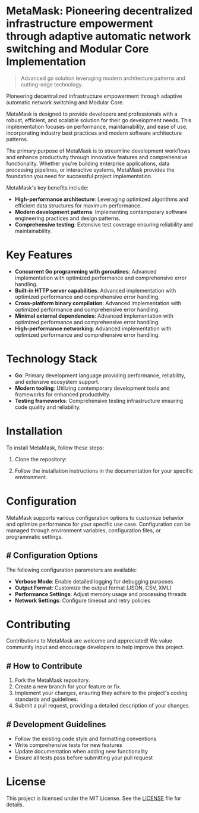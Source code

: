 <!-- fallback_MetaMask_20250803032630_29708 -->

# MetaMask: Pioneering decentralized infrastructure empowerment through adaptive automatic network switching and Modular Core Implementation
> Advanced go solution leveraging modern architecture patterns and cutting-edge technology.

Pioneering decentralized infrastructure empowerment through adaptive automatic network switching and Modular Core.

MetaMask is designed to provide developers and professionals with a robust, efficient, and scalable solution for their go development needs. This implementation focuses on performance, maintainability, and ease of use, incorporating industry best practices and modern software architecture patterns.

The primary purpose of MetaMask is to streamline development workflows and enhance productivity through innovative features and comprehensive functionality. Whether you're building enterprise applications, data processing pipelines, or interactive systems, MetaMask provides the foundation you need for successful project implementation.

MetaMask's key benefits include:

* **High-performance architecture**: Leveraging optimized algorithms and efficient data structures for maximum performance.
* **Modern development patterns**: Implementing contemporary software engineering practices and design patterns.
* **Comprehensive testing**: Extensive test coverage ensuring reliability and maintainability.

# Key Features

* **Concurrent Go programming with goroutines**: Advanced implementation with optimized performance and comprehensive error handling.
* **Built-in HTTP server capabilities**: Advanced implementation with optimized performance and comprehensive error handling.
* **Cross-platform binary compilation**: Advanced implementation with optimized performance and comprehensive error handling.
* **Minimal external dependencies**: Advanced implementation with optimized performance and comprehensive error handling.
* **High-performance networking**: Advanced implementation with optimized performance and comprehensive error handling.

# Technology Stack

* **Go**: Primary development language providing performance, reliability, and extensive ecosystem support.
* **Modern tooling**: Utilizing contemporary development tools and frameworks for enhanced productivity.
* **Testing frameworks**: Comprehensive testing infrastructure ensuring code quality and reliability.

# Installation

To install MetaMask, follow these steps:

1. Clone the repository:


2. Follow the installation instructions in the documentation for your specific environment.

# Configuration

MetaMask supports various configuration options to customize behavior and optimize performance for your specific use case. Configuration can be managed through environment variables, configuration files, or programmatic settings.

## # Configuration Options

The following configuration parameters are available:

* **Verbose Mode**: Enable detailed logging for debugging purposes
* **Output Format**: Customize the output format (JSON, CSV, XML)
* **Performance Settings**: Adjust memory usage and processing threads
* **Network Settings**: Configure timeout and retry policies

# Contributing

Contributions to MetaMask are welcome and appreciated! We value community input and encourage developers to help improve this project.

## # How to Contribute

1. Fork the MetaMask repository.
2. Create a new branch for your feature or fix.
3. Implement your changes, ensuring they adhere to the project's coding standards and guidelines.
4. Submit a pull request, providing a detailed description of your changes.

## # Development Guidelines

* Follow the existing code style and formatting conventions
* Write comprehensive tests for new features
* Update documentation when adding new functionality
* Ensure all tests pass before submitting your pull request

# License

This project is licensed under the MIT License. See the [LICENSE](https://github.com/gary111868/MetaMask/blob/main/LICENSE) file for details.
